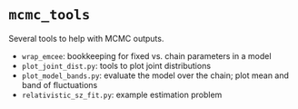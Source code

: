 `mcmc_tools`
============

Several tools to help with MCMC outputs.
* `wrap_emcee`: bookkeeping for fixed vs. chain parameters in a model
* `plot_joint_dist.py`: tools to plot joint distributions
* `plot_model_bands.py`: evaluate the model over the chain; plot mean and band of fluctuations
* `relativistic_sz_fit.py`: example estimation problem
